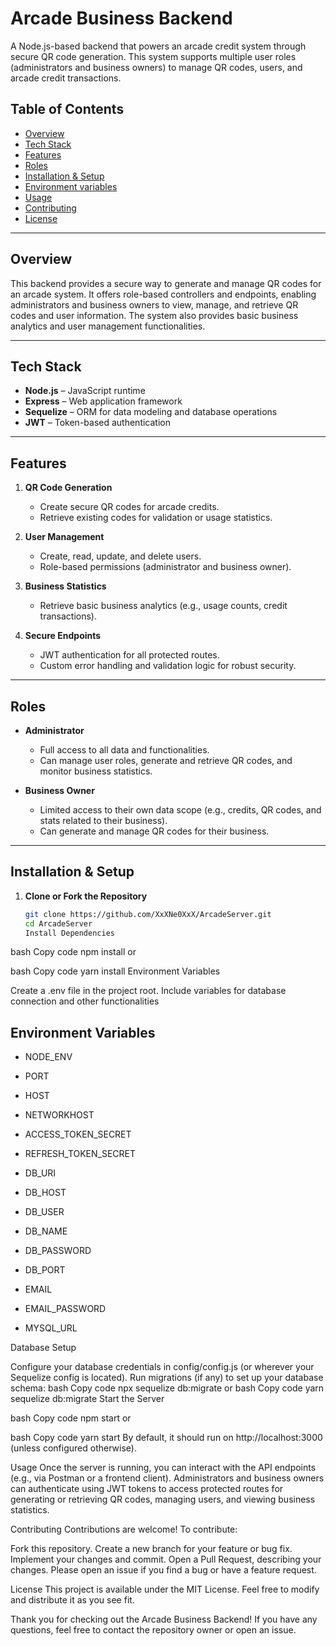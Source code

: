 # Arcade Business Backend

A Node.js-based backend that powers an arcade credit system through secure QR code generation. This system supports multiple user roles (administrators and business owners) to manage QR codes, users, and arcade credit transactions.

## Table of Contents

- [Overview](#overview)
- [Tech Stack](#tech-stack)
- [Features](#features)
- [Roles](#roles)
- [Installation & Setup](#installation--setup)
- [Environment variables](#environment--variables)
- [Usage](#usage)
- [Contributing](#contributing)
- [License](#license)

---

## Overview

This backend provides a secure way to generate and manage QR codes for an arcade system. It offers role-based controllers and endpoints, enabling administrators and business owners to view, manage, and retrieve QR codes and user information. The system also provides basic business analytics and user management functionalities.

---

## Tech Stack

- **Node.js** – JavaScript runtime
- **Express** – Web application framework
- **Sequelize** – ORM for data modeling and database operations
- **JWT** – Token-based authentication

---

## Features

1. **QR Code Generation**

   - Create secure QR codes for arcade credits.
   - Retrieve existing codes for validation or usage statistics.

2. **User Management**

   - Create, read, update, and delete users.
   - Role-based permissions (administrator and business owner).

3. **Business Statistics**

   - Retrieve basic business analytics (e.g., usage counts, credit transactions).

4. **Secure Endpoints**
   - JWT authentication for all protected routes.
   - Custom error handling and validation logic for robust security.

---

## Roles

- **Administrator**

  - Full access to all data and functionalities.
  - Can manage user roles, generate and retrieve QR codes, and monitor business statistics.

- **Business Owner**
  - Limited access to their own data scope (e.g., credits, QR codes, and stats related to their business).
  - Can generate and manage QR codes for their business.

---

## Installation & Setup

1. **Clone or Fork the Repository**
   ```bash
   git clone https://github.com/XxXNe0XxX/ArcadeServer.git
   cd ArcadeServer
   Install Dependencies
   ```

bash
Copy code
npm install
or

bash
Copy code
yarn install
Environment Variables

Create a .env file in the project root.
Include variables for database connection and other functionalities

## Environment Variables

- NODE_ENV
- PORT
- HOST
- NETWORKHOST
- ACCESS_TOKEN_SECRET
- REFRESH_TOKEN_SECRET

- DB_URI
- DB_HOST
- DB_USER
- DB_NAME
- DB_PASSWORD
- DB_PORT

- EMAIL
- EMAIL_PASSWORD
- MYSQL_URL

Database Setup

Configure your database credentials in config/config.js (or wherever your Sequelize config is located).
Run migrations (if any) to set up your database schema:
bash
Copy code
npx sequelize db:migrate
or
bash
Copy code
yarn sequelize db:migrate
Start the Server

bash
Copy code
npm start
or

bash
Copy code
yarn start
By default, it should run on http://localhost:3000 (unless configured otherwise).

Usage
Once the server is running, you can interact with the API endpoints (e.g., via Postman or a frontend client). Administrators and business owners can authenticate using JWT tokens to access protected routes for generating or retrieving QR codes, managing users, and viewing business statistics.

Contributing
Contributions are welcome! To contribute:

Fork this repository.
Create a new branch for your feature or bug fix.
Implement your changes and commit.
Open a Pull Request, describing your changes.
Please open an issue if you find a bug or have a feature request.

License
This project is available under the MIT License. Feel free to modify and distribute it as you see fit.

Thank you for checking out the Arcade Business Backend!
If you have any questions, feel free to contact the repository owner or open an issue.
